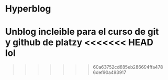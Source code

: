 # Hyperblog
Unblog incleible para el curso de git y github de platzy
<<<<<<< HEAD
lol
=======
>>>>>>> 60a63752cd685eb286694ffa4786def90a493917
